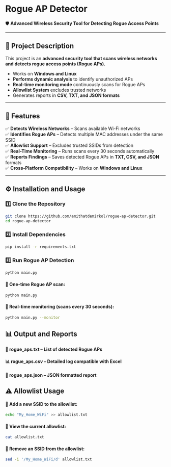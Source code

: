 # Rogue AP Detector  
🛡 **Advanced Wireless Security Tool for Detecting Rogue Access Points**  

---

## 🚀 Project Description  
This project is an **advanced security tool that scans wireless networks and detects rogue access points (Rogue APs).**  
- Works on **Windows and Linux**  
- **Performs dynamic analysis** to identify unauthorized APs  
- **Real-time monitoring mode** continuously scans for Rogue APs  
- **Allowlist System** excludes trusted networks
- Generates reports in **CSV, TXT, and JSON formats**  

---

## 📌 Features  
✅ **Detects Wireless Networks** – Scans available Wi-Fi networks  
✅ **Identifies Rogue APs** – Detects multiple MAC addresses under the same SSID  
✅ **Allowlist Support** – Excludes trusted SSIDs from detection  
✅ **Real-Time Monitoring** – Runs scans every 30 seconds automatically  
✅ **Reports Findings** – Saves detected Rogue APs in **TXT, CSV, and JSON** formats  
✅ **Cross-Platform Compatibility** – Works on **Windows and Linux**   

---

## ⚙ Installation and Usage  

### 1️⃣ Clone the Repository  
```sh
git clone https://github.com/amithatdemirkol/rogue-ap-detector.git
cd rogue-ap-detector
```

### 2️⃣ Install Dependencies
```sh
pip install -r requirements.txt
```

### 3️⃣ Run Rogue AP Detection
```sh
python main.py
```
#### 📌 One-time Rogue AP scan:
```sh
python main.py
```

#### 📌 Real-time monitoring (scans every 30 seconds):
```sh
python main.py --monitor
```

## 📊 Output and Reports  
####  📄 rogue_aps.txt – List of detected Rogue APs
####  📊 rogue_aps.csv – Detailed log compatible with Excel
####  📜 rogue_aps.json – JSON formatted report

## ⚠  Allowlist Usage

#### 📌 Add a new SSID to the allowlist:
```sh
echo "My_Home_WiFi" >> allowlist.txt
```

#### 📌 View the current allowlist:
```sh
cat allowlist.txt
```

#### 📌 Remove an SSID from the allowlist:
```sh
sed -i '/My_Home_WiFi/d' allowlist.txt
```

